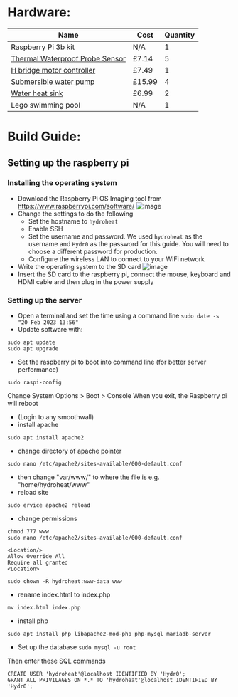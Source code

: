 # Hardware:

|Name                                                                                                                               |Cost  |Quantity|
|-----------------------------------------------------------------------------------------------------------------------------------|----  |--------|
|Raspberry Pi 3b kit                                                                                                                |N/A   | 1      |
|[Thermal Waterproof Probe Sensor](https://www.amazon.co.uk/dp/B07KNQJ3D7?psc=1&ref=ppx_yo2ov_dt_b_product_details)                 |£7.14 | 5      |
|[H bridge motor controller](https://www.amazon.co.uk/JZK-Stepper-Stepping-Channel-H-Bridge/dp/B08M8R35MQ/ref=asc_df_B08M8R35MQ/)   |£7.49 | 1      |
|[Submersible water pump](https://www.amazon.co.uk/dp/B0971BGTTG?psc=1&ref=ppx_yo2ov_dt_b_product_details)                          |£15.99| 4      |
|[Water heat sink](https://www.amazon.co.uk/dp/B078MK5GG9?psc=1&ref=ppx_yo2ov_dt_b_product_details)                                 |£6.99 | 2      |
|Lego swimming pool                                                                                                                 |N/A   | 1      |


# Build Guide:

## Setting up the raspberry pi

### Installing the operating system
- Download the Raspberry Pi OS Imaging tool from https://www.raspberrypi.com/software/
![image](https://user-images.githubusercontent.com/760604/220124480-a7dfc367-48ec-40e8-8bcb-132fd85c7eb8.png)
- Change the settings to do the following
  - Set the hostname to `hydroheat`
  - Enable SSH
  - Set the username and password. We used `hydroheat` as the username and `Hydr0` as the password for this guide. You will need to choose a different password for production.
  - Configure the wireless LAN to connect to your WiFi network
- Write the operating system to the SD card
![image](https://user-images.githubusercontent.com/760604/220125087-68009fcf-b937-47c1-baed-32317451664b.png)
- Insert the SD card to the raspberry pi, connect the mouse, keyboard and HDMI cable and then plug in the power supply

### Setting up the server
- Open a terminal and set the time using a command line `sudo date -s "20 Feb 2023 13:56"`
- Update software with:
```
sudo apt update
sudo apt upgrade
```
- Set the raspberry pi to boot into command line (for better server performance)
```
sudo raspi-config
```
Change System Options > Boot > Console
When you exit, the Raspberry pi will reboot

- (Login to any smoothwall)
- install apache
```
sudo apt install apache2
```
- change directory of apache pointer
```
sudo nano /etc/apache2/sites-available/000-default.conf
```
- then change "var/www/" to where the file is e.g. "home/hydroheat/www"
- reload site

```
sudo ervice apache2 reload
```
- change permissions
```
chmod 777 www
sudo nano /etc/apache2/sites-available/000-default.conf

<Location/>
Allow Override All
Require all granted
<Location>

sudo chown -R hydroheat:www-data www

```
- rename index.html to index.php
```
mv index.html index.php
```
- install php
```
sudo apt install php libapache2-mod-php php-mysql mariadb-server
```

- Set up the database
``` sudo mysql -u root ```

Then enter these SQL commands
``` CREATE DATABASE hydroheat;
CREATE USER 'hydroheat'@localhost IDENTIFIED BY 'Hydr0'; 
GRANT ALL PRIVILAGES ON *.* TO 'hydroheat'@localhost IDENTIFIED BY 'Hydr0';
```






